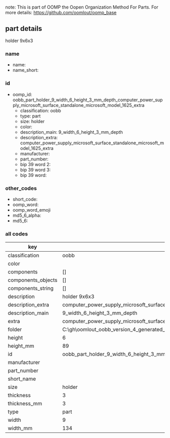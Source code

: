 #   

note: This is part of OOMP the Oopen Organization Method For Parts. For more details: https://github.com/oomlout/oomp_base

##  part details



holder 9x6x3

### name
* name: 
* name_short: 
### id
* oomp_id: oobb_part_holder_9_width_6_height_3_mm_depth_computer_power_supply_microsoft_surface_standalone_microsoft_model_1625_extra
  * classification: oobb
  * type: part
  * size: holder
  * color: 
  * description_main: 9_width_6_height_3_mm_depth
  * description_extra: computer_power_supply_microsoft_surface_standalone_microsoft_model_1625_extra
  * manufacturer: 
  * part_number: 
  * bip 39 word 2: 
  * bip 39 word 3: 
  * bip 39 word: 

### other_codes
* short_code: 
* oomp_word: 
* oomp_word_emoji 
* md5_6_alpha: 
* md5_6: 









### all codes 
| key | value |  
| --- | --- |  
| classification | oobb |  
| color |  |  
| components | [] |  
| components_objects | [] |  
| components_string | [] |  
| description | holder 9x6x3 |  
| description_extra | computer_power_supply_microsoft_surface_standalone_microsoft_model_1625_extra |  
| description_main | 9_width_6_height_3_mm_depth |  
| extra | computer_power_supply_microsoft_surface_standalone_microsoft_model_1625 |  
| folder | C:\gh\oomlout_oobb_version_4_generated_parts\things\oobb_part_holder_9_width_6_height_3_mm_depth_computer_power_supply_microsoft_surface_standalone_microsoft_model_1625_extra |  
| height | 6 |  
| height_mm | 89 |  
| id | oobb_part_holder_9_width_6_height_3_mm_depth_computer_power_supply_microsoft_surface_standalone_microsoft_model_1625_extra |  
| manufacturer |  |  
| part_number |  |  
| short_name |  |  
| size | holder |  
| thickness | 3 |  
| thickness_mm | 3 |  
| type | part |  
| width | 9 |  
| width_mm | 134 |  
